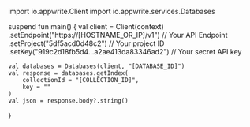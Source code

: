 import io.appwrite.Client
import io.appwrite.services.Databases

suspend fun main() {
    val client = Client(context)
      .setEndpoint("https://[HOSTNAME_OR_IP]/v1") // Your API Endpoint
      .setProject("5df5acd0d48c2") // Your project ID
      .setKey("919c2d18fb5d4...a2ae413da83346ad2") // Your secret API key

    val databases = Databases(client, "[DATABASE_ID]")
    val response = databases.getIndex(
        collectionId = "[COLLECTION_ID]",
        key = ""
    )
    val json = response.body?.string()
}